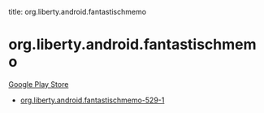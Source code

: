 title: org.liberty.android.fantastischmemo
# org.liberty.android.fantastischmemo


[Google Play Store](https://play.google.com/store/apps/details?id=org.liberty.android.fantastischmemo)


* [org.liberty.android.fantastischmemo-529-1](./org.liberty.android.fantastischmemo-529-1/)